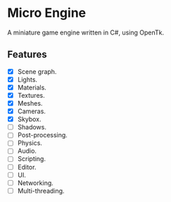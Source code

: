 # Micro Engine

A miniature game engine written in C#, using OpenTk.


## Features

- [x] Scene graph.
- [x] Lights.
- [x] Materials.
- [x] Textures.
- [x] Meshes.
- [x] Cameras.
- [x] Skybox. 
- [ ] Shadows.
- [ ] Post-processing.
- [ ] Physics.
- [ ] Audio.
- [ ] Scripting.
- [ ] Editor.
- [ ] UI.
- [ ] Networking.
- [ ] Multi-threading.
